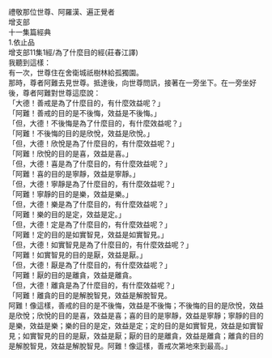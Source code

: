 禮敬那位世尊、阿羅漢、遍正覺者  
增支部  
十一集篇經典  
1.依止品  
增支部11集1經/為了什麼目的經(莊春江譯)  
我聽到這樣：  
有一次，世尊住在舍衛城祇樹林給孤獨園。  
那時，尊者阿難去見世尊。抵達後，向世尊問訊，接著在一旁坐下。在一旁坐好後，尊者阿難對世尊這麼說：  
「大德！善戒是為了什麼目的，有什麼效益呢？」  
「阿難！善戒的目的是不後悔，效益是不後悔。」  
「但，大德！不後悔是為了什麼目的，有什麼效益呢？」  
「阿難！不後悔的目的是欣悅，效益是欣悅。」  
「但，大德！欣悅是為了什麼目的，有什麼效益呢？」  
「阿難！欣悅的目的是喜，效益是喜。」  
「但，大德！喜是為了什麼目的，有什麼效益呢？」  
「阿難！喜的目的是寧靜，效益是寧靜。」  
「但，大德！寧靜是為了什麼目的，有什麼效益呢？」  
「阿難！寧靜的目的是樂，效益是樂。」  
「但，大德！樂是為了什麼目的，有什麼效益呢？」  
「阿難！樂的目的是定，效益是定。」  
「但，大德！定是為了什麼目的，有什麼效益呢？」  
「阿難！定的目的是如實智見，效益是如實智見。」  
「但，大德！如實智見是為了什麼目的，有什麼效益呢？」  
「阿難！如實智見的目的是厭，效益是厭。」  
「但，大德！厭是為了什麼目的，有什麼效益呢？」  
「阿難！厭的目的是離貪，效益是離貪。  
「但，大德！離貪是為了什麼目的，有什麼效益呢？」  
「阿難！離貪的目的是解脫智見，效益是解脫智見。  
阿難！像這樣，善戒的目的是不後悔，效益是不後悔；不後悔的目的是欣悅，效益是欣悅；欣悅的目的是喜，效益是喜；喜的目的是寧靜，效益是寧靜；寧靜的目的是樂，效益是樂；樂的目的是定，效益是定；定的目的是如實智見，效益是如實智見；如實智見的目的是厭，效益是厭；厭的目的是離貪，效益是離貪；離貪的目的是解脫智見，效益是解脫智見。阿難！像這樣，善戒次第地來到最高。」  
  
  
